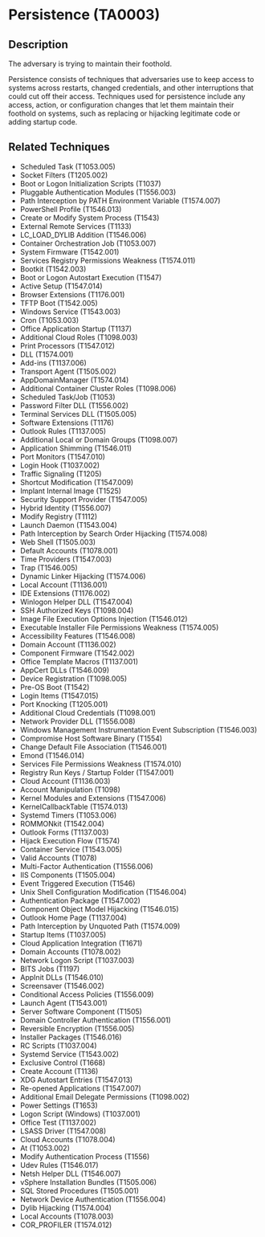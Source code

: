 # Persistence (TA0003)

## Description
The adversary is trying to maintain their foothold.

Persistence consists of techniques that adversaries use to keep access to systems across restarts, changed credentials, and other interruptions that could cut off their access. Techniques used for persistence include any access, action, or configuration changes that let them maintain their foothold on systems, such as replacing or hijacking legitimate code or adding startup code. 

## Related Techniques
- Scheduled Task (T1053.005)
- Socket Filters (T1205.002)
- Boot or Logon Initialization Scripts (T1037)
- Pluggable Authentication Modules (T1556.003)
- Path Interception by PATH Environment Variable (T1574.007)
- PowerShell Profile (T1546.013)
- Create or Modify System Process (T1543)
- External Remote Services (T1133)
- LC_LOAD_DYLIB Addition (T1546.006)
- Container Orchestration Job (T1053.007)
- System Firmware (T1542.001)
- Services Registry Permissions Weakness (T1574.011)
- Bootkit (T1542.003)
- Boot or Logon Autostart Execution (T1547)
- Active Setup (T1547.014)
- Browser Extensions (T1176.001)
- TFTP Boot (T1542.005)
- Windows Service (T1543.003)
- Cron (T1053.003)
- Office Application Startup (T1137)
- Additional Cloud Roles (T1098.003)
- Print Processors (T1547.012)
- DLL (T1574.001)
- Add-ins (T1137.006)
- Transport Agent (T1505.002)
- AppDomainManager (T1574.014)
- Additional Container Cluster Roles (T1098.006)
- Scheduled Task/Job (T1053)
- Password Filter DLL (T1556.002)
- Terminal Services DLL (T1505.005)
- Software Extensions (T1176)
- Outlook Rules (T1137.005)
- Additional Local or Domain Groups (T1098.007)
- Application Shimming (T1546.011)
- Port Monitors (T1547.010)
- Login Hook (T1037.002)
- Traffic Signaling (T1205)
- Shortcut Modification (T1547.009)
- Implant Internal Image (T1525)
- Security Support Provider (T1547.005)
- Hybrid Identity (T1556.007)
- Modify Registry (T1112)
- Launch Daemon (T1543.004)
- Path Interception by Search Order Hijacking (T1574.008)
- Web Shell (T1505.003)
- Default Accounts (T1078.001)
- Time Providers (T1547.003)
- Trap (T1546.005)
- Dynamic Linker Hijacking (T1574.006)
- Local Account (T1136.001)
- IDE Extensions (T1176.002)
- Winlogon Helper DLL (T1547.004)
- SSH Authorized Keys (T1098.004)
- Image File Execution Options Injection (T1546.012)
- Executable Installer File Permissions Weakness (T1574.005)
- Accessibility Features (T1546.008)
- Domain Account (T1136.002)
- Component Firmware (T1542.002)
- Office Template Macros (T1137.001)
- AppCert DLLs (T1546.009)
- Device Registration (T1098.005)
- Pre-OS Boot (T1542)
- Login Items (T1547.015)
- Port Knocking (T1205.001)
- Additional Cloud Credentials (T1098.001)
- Network Provider DLL (T1556.008)
- Windows Management Instrumentation Event Subscription (T1546.003)
- Compromise Host Software Binary (T1554)
- Change Default File Association (T1546.001)
- Emond (T1546.014)
- Services File Permissions Weakness (T1574.010)
- Registry Run Keys / Startup Folder (T1547.001)
- Cloud Account (T1136.003)
- Account Manipulation (T1098)
- Kernel Modules and Extensions (T1547.006)
- KernelCallbackTable (T1574.013)
- Systemd Timers (T1053.006)
- ROMMONkit (T1542.004)
- Outlook Forms (T1137.003)
- Hijack Execution Flow (T1574)
- Container Service (T1543.005)
- Valid Accounts (T1078)
- Multi-Factor Authentication (T1556.006)
- IIS Components (T1505.004)
- Event Triggered Execution (T1546)
- Unix Shell Configuration Modification (T1546.004)
- Authentication Package (T1547.002)
- Component Object Model Hijacking (T1546.015)
- Outlook Home Page (T1137.004)
- Path Interception by Unquoted Path (T1574.009)
- Startup Items (T1037.005)
- Cloud Application Integration (T1671)
- Domain Accounts (T1078.002)
- Network Logon Script (T1037.003)
- BITS Jobs (T1197)
- AppInit DLLs (T1546.010)
- Screensaver (T1546.002)
- Conditional Access Policies (T1556.009)
- Launch Agent (T1543.001)
- Server Software Component (T1505)
- Domain Controller Authentication (T1556.001)
- Reversible Encryption (T1556.005)
- Installer Packages (T1546.016)
- RC Scripts (T1037.004)
- Systemd Service (T1543.002)
- Exclusive Control (T1668)
- Create Account (T1136)
- XDG Autostart Entries (T1547.013)
- Re-opened Applications (T1547.007)
- Additional Email Delegate Permissions (T1098.002)
- Power Settings (T1653)
- Logon Script (Windows) (T1037.001)
- Office Test (T1137.002)
- LSASS Driver (T1547.008)
- Cloud Accounts (T1078.004)
- At (T1053.002)
- Modify Authentication Process (T1556)
- Udev Rules (T1546.017)
- Netsh Helper DLL (T1546.007)
- vSphere Installation Bundles (T1505.006)
- SQL Stored Procedures (T1505.001)
- Network Device Authentication (T1556.004)
- Dylib Hijacking (T1574.004)
- Local Accounts (T1078.003)
- COR_PROFILER (T1574.012)
